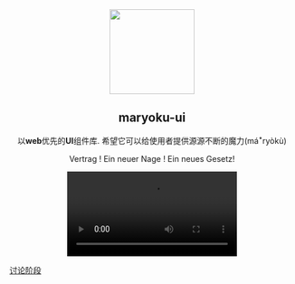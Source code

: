 <div align="center">
  <img width="150" src="https://cdn.jsdelivr.net/gh/innocces/maryoku-ui/docs/public/favicon.svg" />

  <h2>maryoku-ui</h2>

  <p>以<strong>web</strong>优先的<strong>UI</strong>组件库. 希望它可以给使用者提供源源不断的魔力(máꜜryòkù)</p>

  <p>Vertrag ! Ein neuer Nage !  Ein neues Gesetz!</p>

![](https://cdn.jsdelivr.net/gh/innocces/maryoku-ui/docs/public/video/background.mp4)

</div>

[讨论阶段](https://github.com/innocces/maryoku-ui/discussions/1)
